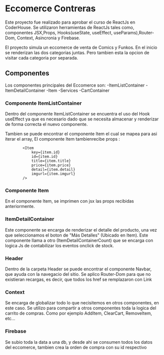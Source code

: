 # Eccomerce Contreras

Este proyecto fue realizado para aprobar el curso de ReactJs en CoderHouse. Se utilizaron herramientas de ReactJs tales como, componentes JSX,Props, Hooks(useState, useEffect, useParams),Router-Dom, Context, Asincronia y Firebase.

El proyecto simula un eccomerce de venta de Comics y Funkos. En el inicio se renderizan las dos categorias juntas. Pero tambien esta la opcion de visitar cada categoria por separada.

## Componentes

Los componentes principales del Eccomerce son:
-ItemListContainer
-ItemDetailContainer
-Item
-Services
-CartContainer

### Componente ItemListContainer

Dentro del componente ItemListContainer se encuentra el uso del Hook useEffect ya que es necesario dado que se necesita almacenar y renderizar de forma correcta el nuevo componente.

Tambien se puede encontrar el componente Item el cual se mapea para asi iterar el array, El componente Item tambienrecibe props :

            <Item
                key={item.id}
                id={item.id}
                title={item.title}
                price={item.price}
                detail={item.detail}
                imgurl={item.imgurl}
            />

### Componente Item
En el componente Item, se imprimen con jsx las props recibidas anteriormente.

### ItemDetailContainer
Este componente se encarga de renderizar el detalle del producto, una vez que seleccionamos el boton de "Más Detalles" (Ubicado en Item). Este componente llama a otro (ItemDetailContainerCount) que se encarga con logica Js de contabilizar los eventos onclick de stock.

### Header
Dentro de la carpeta Header se puede encontrar el componente Navbar, que ayuda con la navegacio del sitio. Se aplico Router-Dom para que no existieran recargas, es decir, que todos los href se remplazaron con Link

### Context
Se encarga de globalizar todo lo que necisitemos en otros componentes, en este caso. Se utilizo para compartir a otros componentes toda la logica del carrito de compras. Como por ejemplo AddItem, ClearCart, RemoveItem, etc...

### Firebase
Se subio toda la data a una db, y desde ahi se consumen todos los datos del eccomerce, tambien crea la orden de compra con su id respectivo





